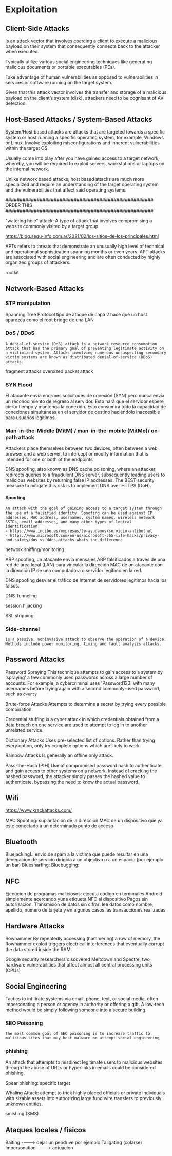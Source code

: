 # Exploitation



## Client-Side Attacks
Is an attack vector that involves coercing a client to execute a malicious payload on their system that consequently connects back to the attacker when executed.

Typically utilize various social engineering techniques like generating malicious documents or portable executables (PEs).

Take advantage of human vulnerabilities as opposed to vulnerabilities in services or software running on the target system.


Given that this attack vector involves the transfer and storage of a malicious payload on the client’s system (disk), attackers need to be cognisant of AV detection.






## Host-Based Attacks / System-Based Attacks

System/Host based attacks are attacks that are targeted towards a specific system or host running a specific operating system, for example, Windows or Linux. Involve exploiting misconfigurations and inherent vulnerabilities within the target OS.

Usually come into play after you have gained access to a target network, whereby, you will be required to exploit servers, workstations or laptops on the internal network.

Unlike network based attacks, host based attacks are much more specialized and require an understanding of the target operating system and the vulnerabilities that affect said operating systems.











####################################################
ORDER THIS
####################################################



"watering hole" attack: A type of attack that involves compromising a website commonly visited by a target group





https://blog.segu-info.com.ar/2021/02/los-sitios-de-los-principales.html

APTs
	refers to threats that demonstrate an unusually high level of technical and operational sophistication spanning months or even years. APT attacks are associated with social engineering and are often conducted by highly organized groups of attackers.
	
	
rootkit















## Network-Based Attacks


### STP manipulation
Spanning Tree Protocol
tipo de ataque de capa 2 hace que un host aparezca como el root bridge de una LAN



### DoS / DDoS
	A denial-of-service (DoS) attack is a network resource consumption attack that has the primary goal of preventing legitimate activity on a victimized system. Attacks involving numerous unsuspecting secondary victim systems are known as distributed denial-of-service (DDoS) attacks. 
fragment attacks
oversized packet attack


### SYN Flood
El atacante envía enormes solicitudes de conexión (SYN) pero nunca envía un reconocimiento de regreso al servidor. Esto hará que el servidor espere cierto tiempo y mantenga la conexión. Esto consumirá todo la capacidad de conexiones simultáneas en el servidor de destino haciéndolo inaccesible para usuarios legítimos.




###  Man-in-the-Middle (MitM) / man-in-the-mobile (MitMo)/ on-path attack

Attackers place themselves between two devices, often between a web browser and a web server, to intercept or modify information that is intended for one or both of the endpoints

DNS spoofing, also known as DNS cache poisoning, where an attacker redirects queries to a fraudulent DNS server, subsequently leading users to malicious websites by returning false IP addresses. The BEST security measure to mitigate this risk is to implement DNS over HTTPS (DoH).



#### Spoofing

	An attack with the goal of gaining access to a target system through the use of a falsified identity. Spoofing can be used against IP addresses, MAC address, usernames, system names, wireless network SSIDs, email addresses, and many other types of logical identification.
	- https://www.incibe.es/empresas/te-ayudamos/servicio-antibotnet
	- https://www.microsoft.com/en-us/microsoft-365-life-hacks/privacy-and-safety/dos-vs-ddos-attacks-whats-the-difference
	
network sniffing/monitoring

ARP spoofing,
	un atacante envía mensajes ARP falsificados a través de una red de área local (LAN) para vincular la dirección MAC de un atacante con la dirección IP de una computadora o servidor legítimo en la red.

DNS spoofing
	 desviar el tráfico de Internet de servidores legítimos hacia los falsos.
	 
DNS Tunneling

session hijacking

SSL stripping






### Side-channel
	is a passive, noninvasive attack to observe the operation of a device. Methods include power monitoring, timing and fault analysis attacks.





















## Password Attacks


Password Spraying
	This technique attempts to gain access to a system by ‘spraying’ a few commonly used passwords across a large number of accounts. For example, a cybercriminal uses 'Password123' with many usernames before trying again with a second commonly-used password, such as `qwerty`


Brute-force Attacks
	Attempts to determine a secret by trying every possible combination.

Credential stuffing
	is a cyber attack in which credentials obtained from a data breach on one service are used to attempt to log in to another unrelated service.
	
Dictionary Attacks
	 Uses pre-selected	 list of options. Rather than trying every option, only try complete options which are likely to work.

Rainbow Attacks
	Is generally an offline only attack.

Pass-the-Hash (PtH)
	Use of compromised password hash to authenticate and gain access to other systems on a network. Instead of cracking the hashed password, the attacker simply passes the hashed value to authenticate, bypassing the need to know the actual password. 













## Wifi

https://www.krackattacks.com/

MAC Spoofing: suplantacion de la direccion MAC de un dispositivo que ya este conectado a un determinado punto de acceso

## Bluetooth
BluejackingL: envio de spam a la victima que puede resultar en una denegacion de servicio dirigida a un objectivo o a un espacio (por ejemplo un bar)
Bluesnarfing: 
Bluebugging:

## NFC
Ejecucion de programas maliciosos: ejecuta codigo en terminales Android simplemente acercando yuna etiqueta NFC al dispositivo
Pagos sin autorizacion:
Transmision de datos sin cifrar: lee datos como nombre, apellido, numero de tarjeta y en algunos casos las transacciones realizadas





















## Hardware Attacks

Rowhammer
	By repeatedly accessing (hammering) a row of memory, the Rowhammer exploit triggers electrical interferences that eventually corrupt the data stored inside the RAM.


Google security researchers discovered Meltdown and Spectre, two hardware vulnerabilities that affect almost all central processing units (CPUs)
























## Social Engineering
Tactics to infiltrate systems via email, phone, text, or social media, often impersonating a person or agency in authority or offering a gift. A low-tech method would be simply following someone into a secure building. 

### SEO Poisoning
	The most common goal of SEO poisoning is to increase traffic to malicious sites that may host malware or attempt social engineering

### phishing
An attack that attempts to misdirect legitimate users to malicious websites through the abuse of URLs or hyperlinks in emails could be considered phishing.

Spear phishing: specific target

Whaling Attack:  attempt to trick highly placed officials or private individuals with sizable assets into authorizing large fund wire transfers to previously unknown entities.



smishing (SMS)


## Ataques locales / fisicos

Baiting ----> dejar un pendrive por ejemplo
Tailgating (colarse)
Impersonation ----> actuacion


